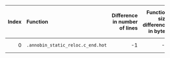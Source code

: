 |   Index | Function                          |   Difference in number of lines |   Function size difference in bytes | Disassembly                                                |   Number of lines in `assume` build |   Number of bytes in `assume` build |   Number of lines in `none` build |   Number of bytes in `none` build |
|--------:|:----------------------------------|--------------------------------:|------------------------------------:|:-----------------------------------------------------------|------------------------------------:|------------------------------------:|----------------------------------:|----------------------------------:|
|       0 | `.annobin_static_reloc.c_end.hot` |                              -1 |                                  -7 | [Assumed](0.assume.s), [Ignored](0.none.s), [Diff](0.diff) |                                   8 |                             4212696 |                                15 |                           4215441 |